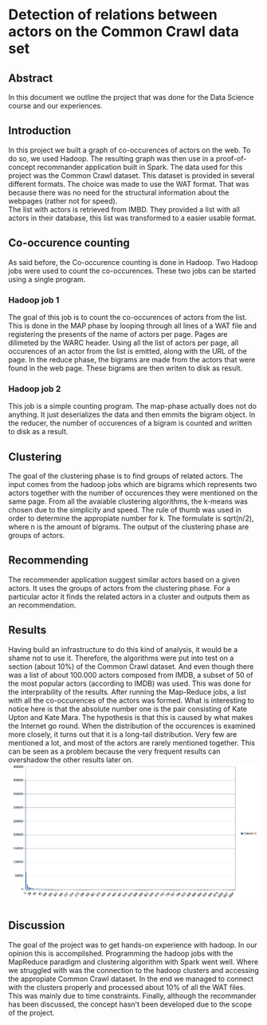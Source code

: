 Detection of relations between actors on the Common Crawl data set
============

Abstract
--------------------------
In this document we outline the project that was done for the Data Science course and our experiences.


Introduction
--------------------------
In this project we built a graph of co-occurences of actors on the web. To do so, we used Hadoop. The resulting graph was then use in a proof-of-concept recommander application built in Spark. The data used for this project was the Common Crawl dataset. This dataset is provided in several different formats. The choice was made to use the WAT format. That was because there was no need for the structural information about the webpages (rather not for speed).  
The list with actors is retrieved from IMBD. They provided a list with all actors in their database, this list was transformed to a easier usable format. 

Co-occurence counting
--------------------------
As said before, the Co-occurence counting is done in Hadoop. Two Hadoop jobs were used to count the co-occurences. These two jobs can be started using a single program.
 
### Hadoop job 1
The goal of this job is to count the co-occurences of actors from the list. 
This is done in the MAP phase by looping through all lines of a WAT file and registering the presents of the name of actors per page. Pages are dilimeted by the WARC header. Using all the list of actors per page, all occurences of an actor from the list is emitted, along with the URL of the page.
In the reduce phase, the bigrams are made from the actors that were found in the web page. These bigrams are then writen to disk as result.

### Hadoop job 2
This job is a simple counting program.
The map-phase actually does not do anything. It just deserializes the data and then emmits the bigram object. 
In the reducer, the number of occurences of a bigram is counted and written to disk as a result.


Clustering
--------------------------
The goal of the clustering phase is to find groups of related actors.
The input comes from the hadoop jobs which are bigrams which represents two actors together with the number of occurences they were mentioned on the same page.
From all the avaiable clustering algorithms, the k-means was chosen due to the simplicity and speed.
The rule of thumb was used in order to determine the appropiate number for k. 
The formulate is  sqrt(n/2), where n is the amount of bigrams.
The output of the clustering phase are groups of actors.

Recommending
--------------------------
The recommender application suggest similar actors based on a given actors.
It uses the groups of actors from the clustering phase.
For a particular actor it finds the related actors in a cluster and outputs them as an recommendation.

Results
-------------------------
Having build an infrastructure to do this kind of analysis, it would be a shame not to use it. Therefore, the algorithms were put into test on a section (about 10%) of the Common Crawl dataset. And even though there was a list of about 100.000 actors composed from IMDB, a subset of 50 of the most popular actors (according to IMDB) was used. This was done for the interprability of the results. 
After running the Map-Reduce jobs, a list with all the co-occurences of the actors was formed. What is interesting to notice here is that the absolute number one is the pair consisting of Kate Upton and Kate Mara. The hypothesis is that this is caused by what makes the Internet go round. 
When the distribution of the occurences is examined more closely, it turns out that it is a long-tail distribution. Very few are mentioned a lot, and most of the actors are rarely mentioned together. This can be seen as a problem because the very frequent results can overshadow the other results later on.	
![longtail distribution](longtail.png)


Discussion
--------------------------
The goal of the project was to get hands-on experience with hadoop.
In our opinion this is accomplished.
Programming the hadoop jobs with the MapReduce paradigm and clustering algorithm with Spark went well. 
Where we struggled with was the connection to the hadoop clusters and accessing the appropiate Common Crawl dataset.
In the end we managed to connect with the clusters properly and processed about 10% of all the WAT files.
This was mainly due to time constraints.
Finally, although the recommander has been discussed, the concept hasn't been developed due to the scope of the project.


